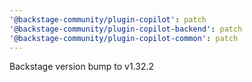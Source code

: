 ```yaml
---
'@backstage-community/plugin-copilot': patch
'@backstage-community/plugin-copilot-backend': patch
'@backstage-community/plugin-copilot-common': patch
---
```


Backstage version bump to v1.32.2
